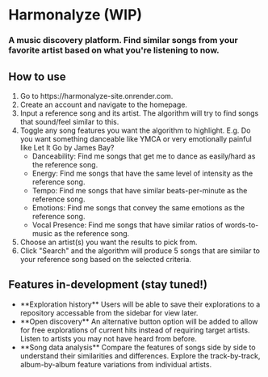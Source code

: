 # Harmonalyze (WIP)
### A music discovery platform. Find similar songs from your favorite artist based on what you're listening to now.

## How to use
<ol>
  <li>
    Go to https://harmonalyze-site.onrender.com.
  </li>
  <li>
    Create an account and navigate to the homepage.
  </li>
  <li>
    Input a reference song and its artist. The algorithm will try to find songs that sound/feel similar to this.
  </li>
  <li>
    Toggle any song features you want the algorithm to highlight. E.g. Do you want something danceable like YMCA or very emotionally painful like Let It Go by James Bay?
    <ul>
      <li>Danceability: Find me songs that get me to dance as easily/hard as the reference song.</li>
      <li>Energy: Find me songs that have the same level of intensity as the reference song.</li>
      <li>Tempo: Find me songs that have similar beats-per-minute as the reference song.</li>
      <li>Emotions: Find me songs that convey the same emotions as the reference song.</li>
      <li>Vocal Presence: Find me songs that have similar ratios of words-to-music as the reference song.</li>
    </ul>
  </li>
  <li>
    Choose an artist(s) you want the results to pick from. 
  </li>
  <li>
    Click "Search" and the algorithm will produce 5 songs that are similar to your reference song based on the selected criteria.
  </li>
</ol>

## Features in-development (stay tuned!)
<ul>
  <li> **Exploration history** Users will be able to save their explorations to a repository accessable from the sidebar for view later.</li>
  <li> **Open discovery** An alternative button option will be added to allow for free explorations of current hits instead of requiring target artists. Listen to artists you may not have heard from before.</li>
  <li> **Song data analysis** Compare the features of songs side by side to understand their similarities and differences. Explore the track-by-track, album-by-album feature variations from individual artists.</li>
</ul>
